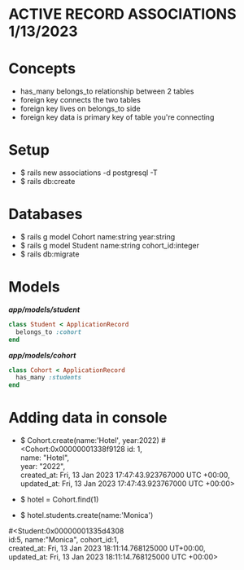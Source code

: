 # ACTIVE RECORD ASSOCIATIONS 1/13/2023

# Concepts
- has_many belongs_to relationship between 2 tables
- foreign key connects the two tables
- foreign key lives on belongs_to side
- foreign key data is primary key of table you're connecting


# Setup
- $ rails new associations -d postgresql -T
- $ rails db:create

# Databases
- $ rails g model Cohort name:string year:string
- $ rails g model Student name:string cohort_id:integer
- $ rails db:migrate

# Models
***app/models/student***
```ruby
class Student < ApplicationRecord
  belongs_to :cohort
end
```
***app/models/cohort***
```ruby
class Cohort < ApplicationRecord
  has_many :students
end
```

# Adding data in console

- $ Cohort.create(name:'Hotel', year:2022)
    #<Cohort:0x00000001338f9128
    id: 1,                
    name: "Hotel",        
    year: "2022",         
    created_at: Fri, 13 Jan 2023 17:47:43.923767000 UTC +00:00,
    updated_at: Fri, 13 Jan 2023 17:47:43.923767000 UTC +00:00> 



- $ hotel = Cohort.find(1)
- $ hotel.students.create(name:'Monica')

#<Student:0x00000001335d4308                                                    
 id:5,                                                         name:"Monica",                                                cohort_id:1,                                                  
 created_at: Fri, 13 Jan 2023 18:11:14.768125000 UT+00:00,                    
 updated_at: Fri, 13 Jan 2023 18:11:14.768125000 UTC +00:00> 
